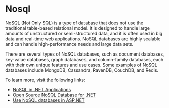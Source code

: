 # Nosql

NoSQL (Not Only SQL) is a type of database that does not use the traditional table-based relational model. It is designed to handle large amounts of unstructured or semi-structured data, and it is often used in big data and real-time web applications. NoSQL databases are highly scalable and can handle high-performance needs and large data sets.

There are several types of NoSQL databases, such as document databases, key-value databases, graph databases, and column-family databases, each with their own unique features and use cases. Some examples of NoSQL databases include MongoDB, Cassandra, RavenDB, CouchDB, and Redis.

To learn more, visit the following links:

- [NoSQL in .NET Applications](https://www.slideshare.net/shijucv/nosql-database-in-net-apps)
- [Open Source NoSQL Database for .NET](https://www.alachisoft.com/nosdb/)
- [Use NoSQL databases in ASP.NET](https://learn.microsoft.com/en-us/dotnet/architecture/microservices/microservice-ddd-cqrs-patterns/nosql-database-persistence-infrastructure)